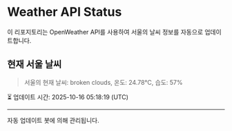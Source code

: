 
# Weather API Status

이 리포지토리는 OpenWeather API를 사용하여 서울의 날씨 정보를 자동으로 업데이트합니다.

## 현재 서울 날씨
> 서울의 현재 날씨: broken clouds, 온도: 24.78°C, 습도: 57%

⏳ 업데이트 시간: 2025-10-16 05:18:19 (UTC)

---
자동 업데이트 봇에 의해 관리됩니다.
